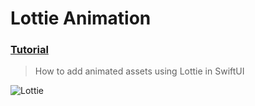 # Lottie Animation
 ### [Tutorial](https://designcode.io/swiftui-handbook-lottie-animation)
> How to add animated assets using Lottie in SwiftUI

![Lottie](https://github.com/mrgsdev/DesignCode/assets/157994617/2ca832e2-9936-404b-af5d-3acdf4638f09)
 